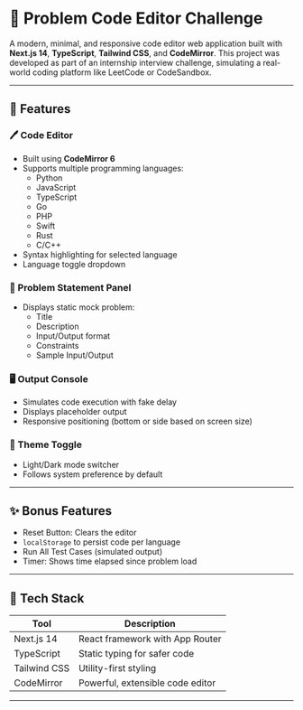 # 🧠 Problem Code Editor Challenge

A modern, minimal, and responsive code editor web application built with **Next.js 14**, **TypeScript**, **Tailwind CSS**, and **CodeMirror**. This project was developed as part of an internship interview challenge, simulating a real-world coding platform like LeetCode or CodeSandbox.

---

## 🚀 Features

### 🖊️ Code Editor
- Built using **CodeMirror 6**
- Supports multiple programming languages:
  - Python
  - JavaScript
  - TypeScript
  - Go
  - PHP
  - Swift
  - Rust
  - C/C++
- Syntax highlighting for selected language
- Language toggle dropdown

### 📘 Problem Statement Panel
- Displays static mock problem:
  - Title
  - Description
  - Input/Output format
  - Constraints
  - Sample Input/Output

### 🖥️ Output Console
- Simulates code execution with fake delay
- Displays placeholder output
- Responsive positioning (bottom or side based on screen size)

### 🎨 Theme Toggle
- Light/Dark mode switcher
- Follows system preference by default

---

## ✨ Bonus Features
- Reset Button: Clears the editor
- `localStorage` to persist code per language
- Run All Test Cases (simulated output)
- Timer: Shows time elapsed since problem load

---

## 📂 Tech Stack

| Tool        | Description                         |
|-------------|-------------------------------------|
| Next.js 14  | React framework with App Router     |
| TypeScript  | Static typing for safer code        |
| Tailwind CSS| Utility-first styling               |
| CodeMirror  | Powerful, extensible code editor    |

---


